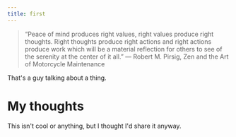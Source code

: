 ```yaml
---
title: first
---
```

> “Peace of mind produces right values, right values produce right thoughts. Right thoughts produce right actions and right actions produce work which will be a material reflection for others to see of the serenity at the center of it all.”
> ― Robert M. Pirsig, Zen and the Art of Motorcycle Maintenance

That's a guy talking about a thing.



# My thoughts

This isn't cool or anything, but I thought I'd share it anyway.
